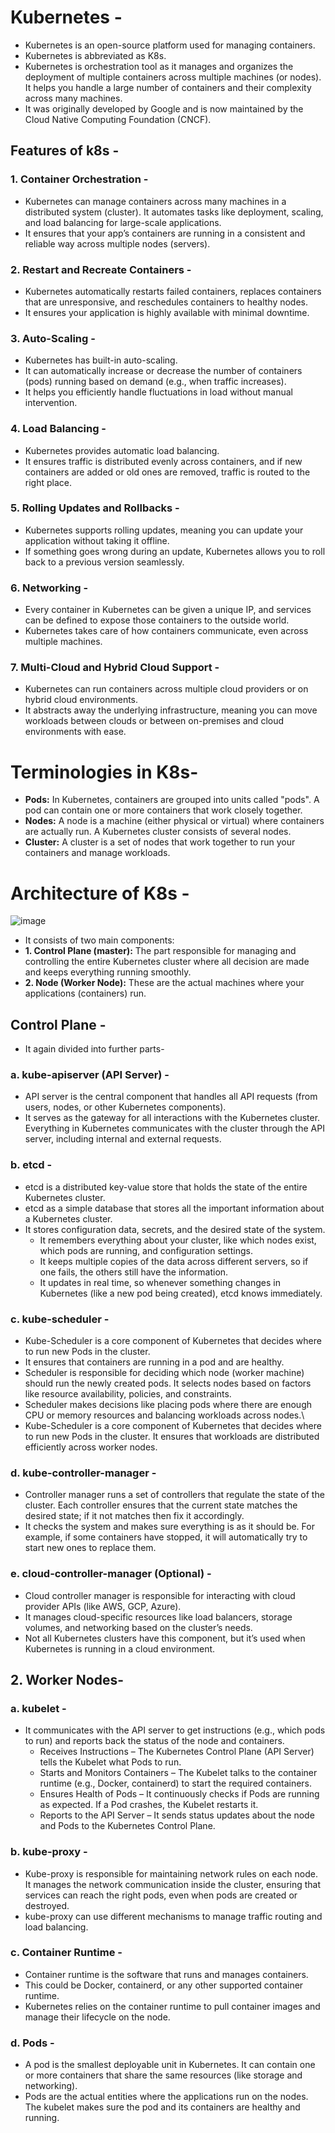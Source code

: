 # Kubernetes -
- Kubernetes is an open-source platform used for managing containers.
- Kubernetes is abbreviated as K8s.
- Kubernetes is orchestration tool as it manages and organizes the deployment of multiple containers across multiple machines (or nodes). It helps you handle a large number of containers and their complexity across many machines.
- It was originally developed by Google and is now maintained by the Cloud Native Computing Foundation (CNCF).

## Features of k8s -
### 1. Container Orchestration -
- Kubernetes can manage containers across many machines in a distributed system (cluster). It automates tasks like deployment, scaling, and load balancing for large-scale applications.
- It ensures that your app’s containers are running in a consistent and reliable way across multiple nodes (servers).

### 2. Restart and Recreate Containers -
-  Kubernetes automatically restarts failed containers, replaces containers that are unresponsive, and reschedules containers to healthy nodes.
-  It ensures your application is highly available with minimal downtime.

### 3. Auto-Scaling -
- Kubernetes has built-in auto-scaling.
- It can automatically increase or decrease the number of containers (pods) running based on demand (e.g., when traffic increases).
- It helps you efficiently handle fluctuations in load without manual intervention.

### 4. Load Balancing -
- Kubernetes provides automatic load balancing.
- It ensures traffic is distributed evenly across containers, and if new containers are added or old ones are removed, traffic is routed to the right place.

### 5. Rolling Updates and Rollbacks -
- Kubernetes supports rolling updates, meaning you can update your application without taking it offline.
- If something goes wrong during an update, Kubernetes allows you to roll back to a previous version seamlessly.

### 6. Networking -
- Every container in Kubernetes can be given a unique IP, and services can be defined to expose those containers to the outside world.
- Kubernetes takes care of how containers communicate, even across multiple machines.

### 7. Multi-Cloud and Hybrid Cloud Support -
- Kubernetes can run containers across multiple cloud providers or on hybrid cloud environments.
- It abstracts away the underlying infrastructure, meaning you can move workloads between clouds or between on-premises and cloud environments with ease.

# Terminologies in K8s-
- **Pods:** In Kubernetes, containers are grouped into units called "pods". A pod can contain one or more containers that work closely together.
- **Nodes:** A node is a machine (either physical or virtual) where containers are actually run. A Kubernetes cluster consists of several nodes.
- **Cluster:** A cluster is a set of nodes that work together to run your containers and manage workloads.

# Architecture of K8s -

![image](https://github.com/user-attachments/assets/1b15e6a7-4932-45e4-9117-57c7d2e75332)


- It consists of two main components:
- **1. Control Plane (master):** The part responsible for managing and controlling the entire Kubernetes cluster where all decision are made and keeps everything running smoothly.
- **2. Node (Worker Node):** These are the actual machines where your applications (containers) run.

## Control Plane -
- It again divided into further parts-

### a. kube-apiserver (API Server) -
- API server is the central component that handles all API requests (from users, nodes, or other Kubernetes components).
- It serves as the gateway for all interactions with the Kubernetes cluster. Everything in Kubernetes communicates with the cluster through the API server, including internal and external requests.

### b. etcd -
- etcd is a distributed key-value store that holds the state of the entire Kubernetes cluster.
- etcd as a simple database that stores all the important information about a Kubernetes cluster.
- It stores configuration data, secrets, and the desired state of the system.
  - It remembers everything about your cluster, like which nodes exist, which pods are running, and configuration settings.
  - It keeps multiple copies of the data across different servers, so if one fails, the others still have the information.
  - It updates in real time, so whenever something changes in Kubernetes (like a new pod being created), etcd knows immediately.

### c. kube-scheduler -
- Kube-Scheduler is a core component of Kubernetes that decides where to run new Pods in the cluster.
- It ensures that containers are running in a pod and are healthy.
- Scheduler is responsible for deciding which node (worker machine) should run the newly created pods. It selects nodes based on factors like resource availability, policies, and constraints.
- Scheduler makes decisions like placing pods where there are enough CPU or memory resources and balancing workloads across nodes.\
- Kube-Scheduler is a core component of Kubernetes that decides where to run new Pods in the cluster. It ensures that workloads are distributed efficiently across worker nodes.

### d. kube-controller-manager -
- Controller manager runs a set of controllers that regulate the state of the cluster. Each controller ensures that the current state matches the desired state; if it not matches then fix it accordingly.
- It checks the system and makes sure everything is as it should be. For example, if some containers have stopped, it will automatically try to start new ones to replace them.

### e. cloud-controller-manager (Optional) -
- Cloud controller manager is responsible for interacting with cloud provider APIs (like AWS, GCP, Azure).
- It manages cloud-specific resources like load balancers, storage volumes, and networking based on the cluster’s needs.
- Not all Kubernetes clusters have this component, but it’s used when Kubernetes is running in a cloud environment.

## 2. Worker Nodes-
### a. kubelet -

- It communicates with the API server to get instructions (e.g., which pods to run) and reports back the status of the node and containers.
    - Receives Instructions – The Kubernetes Control Plane (API Server) tells the Kubelet what Pods to run.
    - Starts and Monitors Containers – The Kubelet talks to the container runtime (e.g., Docker, containerd) to start the required containers.
    - Ensures Health of Pods – It continuously checks if Pods are running as expected. If a Pod crashes, the Kubelet restarts it.
    - Reports to the API Server – It sends status updates about the node and Pods to the Kubernetes Control Plane.
 

### b. kube-proxy -
- Kube-proxy is responsible for maintaining network rules on each node. It manages the network communication inside the cluster, ensuring that services can reach the right pods, even when pods are created or destroyed.
- kube-proxy can use different mechanisms to manage traffic routing and load balancing.

### c. Container Runtime -
- Container runtime is the software that runs and manages containers.
- This could be Docker, containerd, or any other supported container runtime.
- Kubernetes relies on the container runtime to pull container images and manage their lifecycle on the node.

### d. Pods -
- A pod is the smallest deployable unit in Kubernetes. It can contain one or more containers that share the same resources (like storage and networking).
- Pods are the actual entities where the applications run on the nodes. The kubelet makes sure the pod and its containers are healthy and running.

















